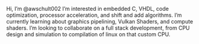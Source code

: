 Hi, I’m @awschult002
I’m interested in embedded C, VHDL, code optimization, processor acceleration, and shift and add algorithms.
I’m currently learning about graphics pipelining, Vulkan Shaders, and compute shaders.
I’m looking to collaborate on a full stack development, from CPU design and simulation to compilation of linux on that custom CPU.


<!---
awschult002/awschult002 is a ✨ special ✨ repository because its `README.md` (this file) appears on your GitHub profile.
You can click the Preview link to take a look at your changes.
--->
